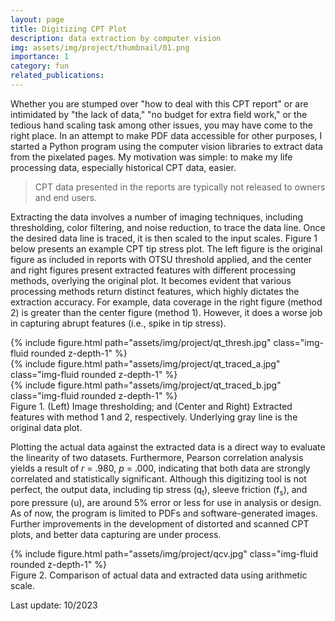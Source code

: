 ```yaml
---
layout: page
title: Digitizing CPT Plot
description: data extraction by computer vision
img: assets/img/project/thumbnail/01.png
importance: 1
category: fun
related_publications: 
---
```


Whether you are stumped over "how to deal with this CPT report" or are intimidated by "the lack of data," "no budget for extra field work," or the tedious hand scaling task among other issues, 
you may have come to the right place. In an attempt to make PDF data accessible for other purposes, I started a Python program using the computer vision libraries to extract data from the pixelated pages. 
My motivation was simple: to make my life processing data, especially historical CPT data, easier.

> CPT data presented in the reports are typically not released to owners and end users.  

Extracting the data involves a number of imaging techniques, including thresholding, color filtering, and noise reduction, to trace the data line. 
Once the desired data line is traced, it is then scaled to the input scales. Figure 1 below presents an example CPT tip stress plot. 
The left figure is the original figure as included in reports with OTSU threshold applied, 
and the center and right figures present extracted features with different processing methods, overlying the original plot. It becomes evident that various processing methods return distinct features, 
which highly dictates the extraction accuracy. For example, data coverage in the right figure (method 2) is greater than the center figure (method 1). 
However, it does a worse job in capturing abrupt features (i.e., spike in tip stress). 


<div class="row justify-content-sm-center">
    <div class="col-sm-3 mt-3 mt-md-0">
        {% include figure.html path="assets/img/project/qt_thresh.jpg" class="img-fluid rounded z-depth-1" %}
    </div>
	<div class="col-sm-3 mt-3 mt-md-0">
        {% include figure.html path="assets/img/project/qt_traced_a.jpg" class="img-fluid rounded z-depth-1" %}
    </div>
	<div class="col-sm-3 mt-3 mt-md-0">
        {% include figure.html path="assets/img/project/qt_traced_b.jpg" class="img-fluid rounded z-depth-1" %}
    </div>
</div>
<div class="caption">
    Figure 1. (Left) Image thresholding; and (Center and Right) Extracted features with method 1 and 2, respectively. Underlying gray line is the original data plot.
</div>

Plotting the actual data against the extracted data is a direct way to evaluate the linearity of two datasets. 
Furthermore, Pearson correlation analysis yields a result of  *r* = .980, *p* = .000, indicating that both data are strongly correlated and statistically significant.
Although this digitizing tool is not perfect, the output data, including tip stress (q<sub>t</sub>), sleeve friction (f<sub>s</sub>), and pore pressure (u), 
are around 5% error or less for use in analysis or design. As of now, the program is limited to PDFs and software-generated images. 
Further improvements in the development of distorted and scanned CPT plots, and better data capturing are under process.

<div class="row justify-content-sm-center">
    <div class="col-sm-8 mt-3 mt-md-0">
        {% include figure.html path="assets/img/project/qcv.jpg" class="img-fluid rounded z-depth-1" %}
    </div>
</div>
<div class="caption">
    Figure 2. Comparison of actual data and extracted data using arithmetic scale.
</div>

Last update: 10/2023



